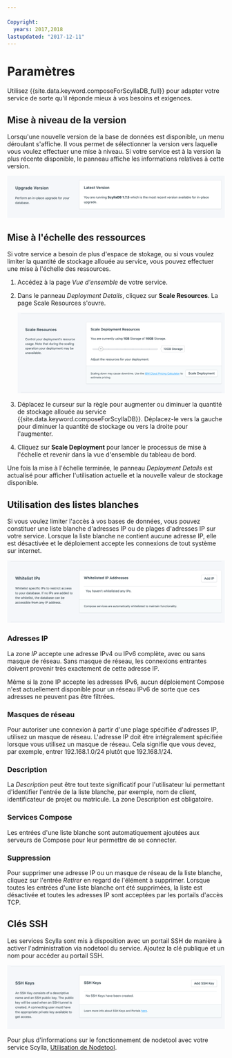 ```yaml
---

Copyright:
  years: 2017,2018
lastupdated: "2017-12-11"
---
```


# Paramètres

Utilisez {{site.data.keyword.composeForScyllaDB_full}} pour adapter votre service de sorte qu'il réponde mieux à vos besoins et exigences.

## Mise à niveau de la version

Lorsqu'une nouvelle version de la base de données est disponible, un menu déroulant s'affiche. Il vous permet de sélectionner la version vers laquelle vous voulez effectuer une mise à niveau. Si votre service est à la version la plus récente disponible, le panneau affiche les informations relatives à cette version.

![Panneau Version](./images/scylla-version-show.png "Panneau Version")

## Mise à l'échelle des ressources

Si votre service a besoin de plus d'espace de stokage, ou si vous voulez limiter la quantité de stockage allouée au service, vous pouvez effectuer une mise à l'échelle des ressources.

1. Accédez à la page _Vue d'ensemble_ de votre service.
2. Dans le panneau _Deployment Details_, cliquez sur **Scale Resources**. La page Scale Resources s'ouvre.

    ![Page Scale Resources](./images/scylla-scale-show.png "Page Scale Resources")

3. Déplacez le curseur sur la règle pour augmenter ou diminuer la quantité de stockage allouée au service {{site.data.keyword.composeForScyllaDB}}. Déplacez-le vers la gauche pour diminuer la quantité de stockage ou vers la droite pour l'augmenter.
4. Cliquez sur **Scale Deployment** pour lancer le processus de mise à l'échelle et revenir dans la vue d'ensemble du tableau de bord. 

Une fois la mise à l'échelle terminée, le panneau _Deployment Details_ est actualisé pour afficher l'utilisation actuelle et la nouvelle valeur de stockage disponible.


## Utilisation des listes blanches

Si vous voulez limiter l'accès à vos bases de données, vous pouvez constituer une liste blanche d'adresses IP ou de plages d'adresses IP sur votre service. Lorsque la liste blanche ne contient aucune adresse IP, elle est désactivée et le déploiement accepte les connexions de tout système sur internet.

![Adresses IP mises en liste blanche](./images/scylla-whitelist-show.png "Zones d'une liste blanche.")

### Adresses IP
La zone *IP* accepte une adresse IPv4 ou IPv6 complète, avec ou sans masque de réseau. Sans masque de réseau, les connexions entrantes doivent provenir très exactement de cette adresse IP. 

Même si la zone IP accepte les adresses IPv6, aucun déploiement Compose n'est actuellement disponible pour un réseau IPv6 de sorte que ces adresses ne peuvent pas être filtrées.

### Masques de réseau
Pour autoriser une connexion à partir d'une plage spécifiée d'adresses IP, utilisez un masque de réseau. L'adresse IP doit être intégralement spécifiée lorsque vous utilisez un masque de réseau. Cela signifie que vous devez, par exemple, entrer 192.168.1.0/24 plutôt que 192.168.1/24.

### Description
La *Description* peut être tout texte significatif pour l'utilisateur lui permettant d'identifier l'entrée de la liste blanche, par exemple, nom de client, identificateur de projet ou matricule. La zone Description est obligatoire.

### Services Compose
Les entrées d'une liste blanche sont automatiquement ajoutées aux serveurs de Compose pour leur permettre de se connecter.

### Suppression
Pour supprimer une adresse IP ou un masque de réseau de la liste blanche, cliquez sur l'entrée *Retirer* en regard de l'élément à supprimer.
Lorsque toutes les entrées d'une liste blanche ont été supprimées, la liste est désactivée et toutes les adresses IP sont acceptées par les portails d'accès TCP.


## Clés SSH
Les services Scylla sont mis à disposition avec un portail SSH de manière à activer l'administration via nodetool du service. Ajoutez la clé publique et un nom pour accéder au portail SSH.

![Clés SSH](./images/scylla-portal-ssh-show.png "Zones de clé SSH.")

Pour plus d'informations sur le fonctionnement de nodetool avec votre service Scylla, [Utilisation de Nodetool](./scylla-nodetool.html).
